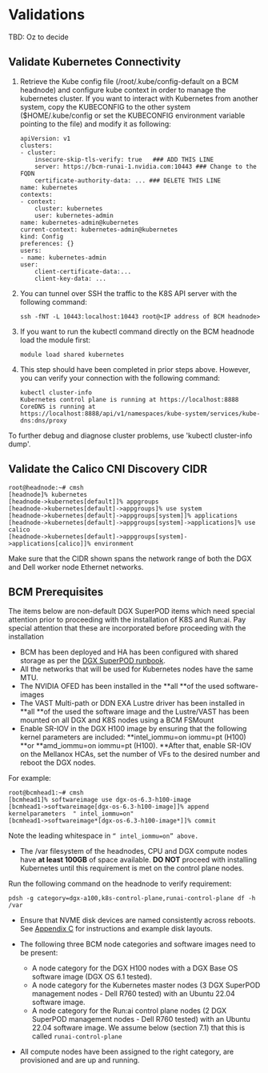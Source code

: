 
# Validations

TBD: Oz to decide

## Validate Kubernetes Connectivity

1. Retrieve the Kube config file (/root/.kube/config-default on a BCM headnode)  and configure kube context in order to manage the kubernetes cluster. If you want to interact with Kubernetes  from another system, copy the KUBECONFIG to the other system ($HOME/.kube/config or set the KUBECONFIG environment variable pointing to the file) and modify it as following:
    ```
    apiVersion: v1
    clusters:
    - cluster:
        insecure-skip-tls-verify: true   ### ADD THIS LINE
        server: https://bcm-runai-1.nvidia.com:10443 ### Change to the FQDN
        certificate-authority-data: ... ### DELETE THIS LINE
    name: kubernetes
    contexts:
    - context:
        cluster: kubernetes
        user: kubernetes-admin
    name: kubernetes-admin@kubernetes
    current-context: kubernetes-admin@kubernetes
    kind: Config
    preferences: {}
    users:
    - name: kubernetes-admin
    user:
        client-certificate-data:...
        client-key-data: ...
    ```

2. You can tunnel over  SSH the traffic to the K8S API server with the following command:
    ```
    ssh -fNT -L 10443:localhost:10443 root@<IP address of BCM headnode>
    ```

3. If you want to run the kubectl command directly on the BCM headnode load the module first:
    ```
    module load shared kubernetes
    ```

4. This step should have been completed in prior steps above. However, you can verify your connection with the following command:
    ```
    kubectl cluster-info
    Kubernetes control plane is running at https://localhost:8888
    CoreDNS is running at https://localhost:8888/api/v1/namespaces/kube-system/services/kube-dns:dns/proxy
    ```

To further debug and diagnose cluster problems, use 'kubectl cluster-info dump'. 

## Validate the Calico CNI Discovery CIDR

```
root@headnode:~# cmsh
[headnode]% kubernetes
[headnode->kubernetes[default]]% appgroups
[headnode->kubernetes[default]->appgroups]% use system
[headnode->kubernetes[default]->appgroups[system]]% applications
[headnode->kubernetes[default]->appgroups[system]->applications]% use calico
[headnode->kubernetes[default]->appgroups[system]->applications[calico]]% environment
```
Make sure that the CIDR shown spans the network range of both the DGX and Dell worker node Ethernet networks.

## BCM Prerequisites

The items below are non-default DGX SuperPOD items which need special attention prior to proceeding with the installation of K8S and Run:ai.  Pay special attention that these are incorporated before proceeding with the installation

* BCM has been deployed and HA has been configured with shared storage as per the [DGX SuperPOD runbook](https://docs.nvidia.com/dgx-superpod-deployment-guide-dgx-a100.pdf).
* All the networks that will be used for Kubernetes nodes have the same MTU.
* The NVIDIA OFED has been installed in the **all **of the used software-images
* The VAST Multi-path or DDN EXA Lustre driver has been installed in **all **of the used the software image and the Lustre/VAST has been mounted on all DGX and K8S  nodes using a BCM FSMount
* Enable SR-IOV in the DGX H100 image by ensuring that the following kernel parameters are included: **intel_iommu=on iommu=pt (H100) **or **amd_iommu=on iommu=pt (H100). **After that, enable SR-IOV on the Mellanox HCAs, set the number of VFs to the desired number and reboot the DGX nodes.

For example:
```
root@bcmhead1:~# cmsh
[bcmhead1]% softwareimage use dgx-os-6.3-h100-image
[bcmhead1->softwareimage[dgx-os-6.3-h100-image]]% append kernelparameters  " intel_iommu=on"
[bcmhead1->softwareimage*[dgx-os-6.3-h100-image*]]% commit
```

Note the leading whitespace in `“ intel_iommu=on” above.`

* The /var filesystem of the headnodes, CPU and DGX compute nodes have **at least 100GB** of space available. **DO NOT** proceed with installing Kubernetes until  this requirement is met on the control plane nodes.

Run the following command on the headnode to verify requirement:
```
pdsh -g category=dgx-a100,k8s-control-plane,runai-control-plane df -h /var
```

* Ensure that NVME disk devices are named consistently across reboots. See [Appendix C](?tab=t.0#heading=h.afp9y7rd26kr) for instructions and example disk layouts.
* The following three BCM node categories and software images need to be present:
 
   * A node category for the DGX H100 nodes with a DGX Base OS software image (DGX OS 6.1 tested).
   * A node category for the Kubernetes master nodes (3 DGX SuperPOD management nodes - Dell R760 tested) with an Ubuntu 22.04 software image.
   * A node category for the Run:ai control plane nodes (2 DGX SuperPOD management nodes - Dell R760 tested) with an Ubuntu 22.04 software image.  We assume below (section 7.1) that this is called `runai-control-plane`

* All compute nodes have been assigned to the right category, are provisioned and are up and running.




